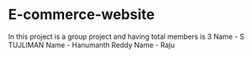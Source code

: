 # E-commerce-website
In this project is a group project and having total members is 3 
Name - S TUJLIMAN
Name - Hanumanth Reddy
Name - Raju

